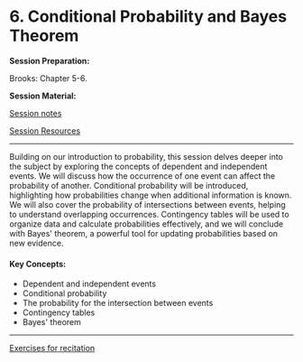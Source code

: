 # 6. Conditional Probability and Bayes Theorem

**Session Preparation:**

Brooks: Chapter 5-6.

**Session Material:**

[Session notes]()

[Session Resources](https://viaucdk-my.sharepoint.com/:f:/g/personal/rib_viauc_dk/El6TyZ3UNqZDmv4WaAnaxdQBqhXftjEPeBzsfKRGOU6lDg?e=8E2jvl)

--------------------------

Building on our introduction to probability, this session delves deeper into the subject by exploring the concepts of dependent and independent events. We will discuss how the occurrence of one event can affect the probability of another. Conditional probability will be introduced, highlighting how probabilities change when additional information is known. We will also cover the probability of intersections between events, helping to understand overlapping occurrences. Contingency tables will be used to organize data and calculate probabilities effectively, and we will conclude with Bayes' theorem, a powerful tool for updating probabilities based on new evidence.

#### Key Concepts:
- Dependent and independent events
- Conditional probability
- The probability for the intersection between events
- Contingency tables
- Bayes' theorem

--------------------------

[Exercises for recitation](06_Exercises.md)